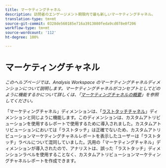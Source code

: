 ```yaml
---
title: マーケティングチャネル
description: 訪問者のエンゲージメント期限内で最も新しいマーケティングチャネル。
translation-type: tm+mt
source-git-commit: 0328de560185e716a3913080feda9cd078e0f206
workflow-type: tm+mt
source-wordcount: '112'
ht-degree: 100%

---
```



# マーケティングチャネル

*このヘルプページでは、Analysis Workspace のマーケティングチャネルディメンションについて説明します。マーケティングチャネルがコンセプトとしてどのように機能するかについて詳しくは、「[マーケティングチャネルの概要](../c-marketing-channels/c-getting-started-mchannel.md)」を参照してください。*

「マーケティングチャネル」ディメンションは、「[ラストタッチチャネル](last-touch-channel.md)」ディメンションと同じように機能します。このディメンションは、カスタムアトリビューションを使用するレポートで使用するために導入されました。カスタムアトリビューションにおいては「ラストタッチ」は正確でないため、カスタムアトリビューションマーケティングチャネルレポートを表示したユーザーは「ラストタッチ」ラベルについて混同していました。汎用の「マーケティングチャネル」ディメンションが導入されたので、アナリストは、誤った「ラストタッチ」ディメンションラベルを使用することなく、カスタムアトリビューションマーケティングチャネルレポートを作成できます。

